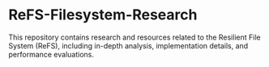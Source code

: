 # ReFS-Filesystem-Research
This repository contains research and resources related to the Resilient File System (ReFS), including in-depth analysis, implementation details, and performance evaluations. 
